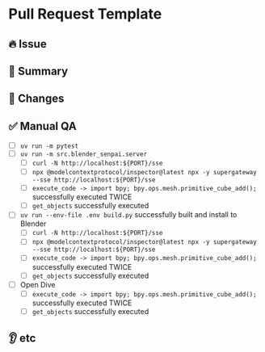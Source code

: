 # Pull Request Template

## 🔥 Issue

<!-- Links to issues, requests, and bugs -->

## 📝 Summary

<!-- What does this PR solve? -->

## 🔄 Changes

<!-- List the main changes. If there are UI changes, include screenshots. -->

## ✅ Manual QA

- [ ] `uv run -m pytest`
- [ ] `uv run -m src.blender_senpai.server`
  - [ ] `curl -N http://localhost:${PORT}/sse`
  - [ ] `npx @modelcontextprotocol/inspector@latest npx -y supergateway --sse http://localhost:${PORT}/sse`
  - [ ] `execute_code -> import bpy; bpy.ops.mesh.primitive_cube_add();` successfully executed TWICE
  - [ ] `get_objects` successfully executed
- [ ] `uv run --env-file .env build.py` successfully built and install to Blender
  - [ ] `curl -N http://localhost:${PORT}/sse`
  - [ ] `npx @modelcontextprotocol/inspector@latest npx -y supergateway --sse http://localhost:${PORT}/sse`
  - [ ] `execute_code -> import bpy; bpy.ops.mesh.primitive_cube_add();` successfully executed TWICE
  - [ ] `get_objects` successfully executed
- [ ] Open Dive
  - [ ] `execute_code -> import bpy; bpy.ops.mesh.primitive_cube_add();` successfully executed TWICE
  - [ ] `get_objects` successfully executed

## 👂 etc

<!-- Please note any additional information. -->
